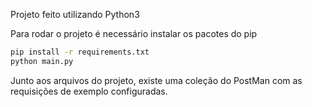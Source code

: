 Projeto feito utilizando Python3

Para rodar o projeto é necessário instalar os pacotes do pip

```sh
pip install -r requirements.txt
python main.py
```

Junto aos arquivos do projeto, existe uma coleção do PostMan com as requisições de exemplo configuradas.
